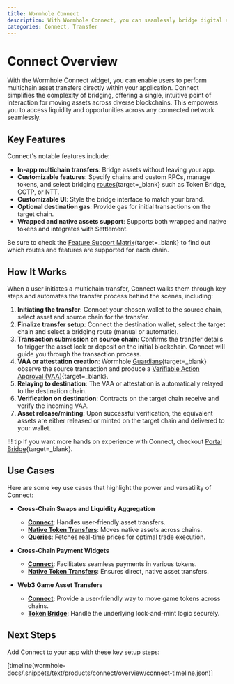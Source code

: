 ```yaml
---
title: Wormhole Connect
description: With Wormhole Connect, you can seamlessly bridge digital assets and data across a wide range of supported blockchain networks.
categories: Connect, Transfer
---
```


# Connect Overview 

With the Wormhole Connect widget, you can enable users to perform multichain asset transfers directly within your application. Connect simplifies the complexity of bridging, offering a single, intuitive point of interaction for moving assets across diverse blockchains. This empowers you to access liquidity and opportunities across any connected network seamlessly.

## Key Features

Connect's notable features include:

- **In-app multichain transfers**: Bridge assets without leaving your app.
- **Customizable features**: Specify chains and custom RPCs, manage tokens, and select bridging [routes](/docs/products/connect/concepts/routes/){target=\_blank} such as Token Bridge, CCTP, or NTT.
- **Customizable UI**: Style the bridge interface to match your brand.
- **Optional destination gas**: Provide gas for initial transactions on the target chain.
- **Wrapped and native assets support**: Supports both wrapped and native tokens and integrates with Settlement.

Be sure to check the [Feature Support Matrix](/docs/products/connect/reference/support-matrix/#feature-support-matrix){target=\_blank} to find out which routes and features are supported for each chain.

## How It Works

When a user initiates a multichain transfer, Connect walks them through key steps and automates the transfer process behind the scenes, including:

1. **Initiating the transfer**: Connect your chosen wallet to the source chain, select asset and source chain for the transfer.
2. **Finalize transfer setup**: Connect the destination wallet, select the target chain and select a bridging route (manual or automatic).
3. **Transaction submission on source chain**: Confirms the transfer details to trigger the asset lock or deposit on the initial blockchain. Connect will guide you through the transaction process.
4. **VAA or attestation creation**: Wormhole [Guardians](/docs/protocol/infrastructure/guardians/){target=\_blank} observe the source transaction and produce a [Verifiable Action Approval (VAA)](/docs/protocol/infrastructure/vaas/){target=\_blank}.
5. **Relaying to destination**: The VAA or attestation is automatically relayed to the destination chain.
6. **Verification on destination**: Contracts on the target chain receive and verify the incoming VAA.
7. **Asset release/minting**: Upon successful verification, the equivalent assets are either released or minted on the target chain and delivered to your wallet.

!!! tip
    If you want more hands on experience with Connect, checkout [Portal Bridge](https://portalbridge.com/){target=\_blank}.

## Use Cases

Here are some key use cases that highlight the power and versatility of Connect:

- **Cross-Chain Swaps and Liquidity Aggregation**

    - [**Connect**](/docs/products/connect/get-started/): Handles user-friendly asset transfers.
    - [**Native Token Transfers**](/docs/products/native-token-transfers/overview/): Moves native assets across chains.
    - [**Queries**](/docs/products/queries/overview/): Fetches real-time prices for optimal trade execution.

- **Cross-Chain Payment Widgets**

    - [**Connect**](/docs/products/connect/get-started/): Facilitates seamless payments in various tokens.
    - [**Native Token Transfers**](/docs/products/native-token-transfers/overview/): Ensures direct, native asset transfers.

- **Web3 Game Asset Transfers**

    - [**Connect**](/docs/products/connect/get-started/): Provide a user-friendly way to move game tokens across chains.
    - [**Token Bridge**](/docs/products/token-bridge/overview/): Handle the underlying lock-and-mint logic securely.

## Next Steps 

Add Connect to your app with these key setup steps:

[timeline(wormhole-docs/.snippets/text/products/connect/overview/connect-timeline.json)]
